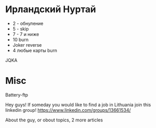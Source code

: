 # Ирландский Нуртай

- 2 - обнуление
- 5 - skip
- 7 - 7 и ниже
- 10 burn
- Joker reverse
- 4 любые карты burn

JQKA

# Misc

Battery-ftp

Hey guys! If someday you would like to find a job in Lithuania join this linkedin group! https://www.linkedin.com/groups/13661534/


About the guy, or obout topics, 2 more articles